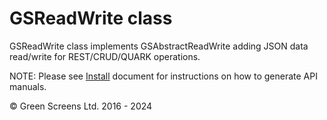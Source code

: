 # GSReadWrite class
 
GSReadWrite class implements GSAbstractReadWrite adding JSON data read/write for REST/CRUD/QUARK operations.

NOTE: Please see [Install](../install.md) document for instructions on how to generate API manuals.
 <br>

&copy; Green Screens Ltd. 2016 - 2024
